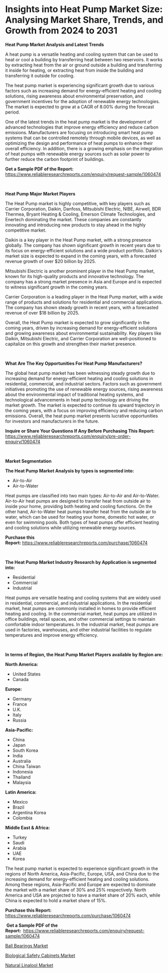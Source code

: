 <p><h1>Insights into Heat Pump Market Size: Analysing Market Share, Trends, and Growth from 2024 to 2031</h1></p><p><strong>Heat Pump Market Analysis and Latest Trends</strong></p>
<p><p>A heat pump is a versatile heating and cooling system that can be used to heat or cool a building by transferring heat between two reservoirs. It works by extracting heat from the air or ground outside a building and transferring it inside for heating, or extracting heat from inside the building and transferring it outside for cooling. </p><p>The heat pump market is experiencing significant growth due to various factors such as increasing demand for energy-efficient heating and cooling solutions, rising awareness about environmental preservation, and government incentives for the adoption of renewable energy technologies. The market is expected to grow at a CAGR of 8.00% during the forecast period.</p><p>One of the latest trends in the heat pump market is the development of advanced technologies that improve energy efficiency and reduce carbon emissions. Manufacturers are focusing on introducing smart heat pump systems that can be controlled remotely through mobile devices, as well as optimizing the design and performance of heat pumps to enhance their overall efficiency. In addition, there is a growing emphasis on the integration of heat pumps with renewable energy sources such as solar power to further reduce the carbon footprint of buildings.</p></p>
<p><strong>Get a Sample PDF of the Report:&nbsp;</strong> <a href="https://www.reliableresearchreports.com/enquiry/request-sample/1060474">https://www.reliableresearchreports.com/enquiry/request-sample/1060474</a></p>
<p>&nbsp;</p>
<p><strong>Heat Pump Major Market Players</strong></p>
<p><p>The Heat Pump market is highly competitive, with key players such as Carrier Corporation, Daikin, Danfoss, Mitsubishi Electric, NIBE, Airwell, BDR Thermea, Bryant Heating & Cooling, Emerson Climate Technologies, and Enertech dominating the market. These companies are constantly innovating and introducing new products to stay ahead in the highly competitive market.</p><p>Daikin is a key player in the Heat Pump market, with a strong presence globally. The company has shown significant growth in recent years due to its focus on energy-efficient solutions and a wide product portfolio. Daikin's market size is expected to expand in the coming years, with a forecasted revenue growth of over $20 billion by 2025.</p><p>Mitsubishi Electric is another prominent player in the Heat Pump market, known for its high-quality products and innovative technology. The company has a strong market presence in Asia and Europe and is expected to witness significant growth in the coming years.</p><p>Carrier Corporation is a leading player in the Heat Pump market, with a wide range of products and solutions for residential and commercial applications. The company has shown steady growth in recent years, with a forecasted revenue of over $18 billion by 2025.</p><p>Overall, the Heat Pump market is expected to grow significantly in the coming years, driven by increasing demand for energy-efficient solutions and growing awareness about environmental sustainability. Key players like Daikin, Mitsubishi Electric, and Carrier Corporation are well-positioned to capitalize on this growth and strengthen their market presence.</p></p>
<p>&nbsp;</p>
<p><strong>What Are The Key Opportunities For Heat Pump Manufacturers?</strong></p>
<p><p>The global heat pump market has been witnessing steady growth due to increasing demand for energy-efficient heating and cooling solutions in residential, commercial, and industrial sectors. Factors such as government initiatives promoting the use of renewable energy sources, rising awareness about the environmental impact of traditional heating systems, and technological advancements in heat pump technology are driving the market growth. The market is expected to continue its upward trajectory in the coming years, with a focus on improving efficiency and reducing carbon emissions. Overall, the heat pump market presents lucrative opportunities for investors and manufacturers in the future.</p></p>
<p><strong>Inquire or Share Your Questions If Any Before Purchasing This Report:</strong> <a href="https://www.reliableresearchreports.com/enquiry/pre-order-enquiry/1060474">https://www.reliableresearchreports.com/enquiry/pre-order-enquiry/1060474</a></p>
<p>&nbsp;</p>
<p><strong>Market Segmentation</strong></p>
<p><strong>The Heat Pump Market Analysis by types is segmented into:</strong></p>
<p><ul><li>Air-to-Air</li><li>Air-to-Water</li></ul></p>
<p><p>Heat pumps are classified into two main types: Air-to-Air and Air-to-Water. Air-to-Air heat pumps are designed to transfer heat from outside air to inside your home, providing both heating and cooling functions. On the other hand, Air-to-Water heat pumps transfer heat from the outside air to water, which can be used for heating your home, domestic hot water, or even for swimming pools. Both types of heat pumps offer efficient heating and cooling solutions while utilizing renewable energy sources.</p></p>
<p><strong>Purchase this Report:&nbsp;</strong><a href="https://www.reliableresearchreports.com/purchase/1060474">https://www.reliableresearchreports.com/purchase/1060474</a></p>
<p>&nbsp;</p>
<p><strong>The Heat Pump Market Industry Research by Application is segmented into:</strong></p>
<p><ul><li>Residential</li><li>Commercial</li><li>Industrial</li></ul></p>
<p><p>Heat pumps are versatile heating and cooling systems that are widely used in residential, commercial, and industrial applications. In the residential market, heat pumps are commonly installed in homes to provide efficient heating and cooling. In the commercial market, heat pumps are utilized in office buildings, retail spaces, and other commercial settings to maintain comfortable indoor temperatures. In the industrial market, heat pumps are used in factories, warehouses, and other industrial facilities to regulate temperatures and improve energy efficiency.</p></p>
<p>&nbsp;</p>
<p><strong>In terms of Region, the Heat Pump Market Players available by Region are:</strong></p>
<p>
    <p> <strong> North America: </strong>
        <ul>
            <li>United States</li>
            <li>Canada</li>
        </ul>
        </p> 
    <p> <strong> Europe: </strong>
        <ul>
            <li>Germany</li>
            <li>France</li>
            <li>U.K.</li>
            <li>Italy</li>
            <li>Russia</li>
        </ul>
        </p> 
    <p> <strong> Asia-Pacific: </strong>
        <ul>
            <li>China</li>
            <li>Japan</li>
            <li>South Korea</li>
            <li>India</li>
            <li>Australia</li>
            <li>China Taiwan</li>
            <li>Indonesia</li>
            <li>Thailand</li>
            <li>Malaysia</li>
        </ul>
        </p> 
    <p> <strong> Latin America: </strong>
        <ul>
            <li>Mexico</li>
            <li>Brazil</li>
            <li>Argentina Korea</li>
            <li>Colombia</li>
        </ul>
        </p> 
    <p> <strong> Middle East & Africa: </strong>
        <ul>
            <li>Turkey</li>
            <li>Saudi</li>
            <li>Arabia</li>
            <li>UAE</li>
            <li>Korea</li>
        </ul>
    </p>
    </p>
<p><p>The heat pump market is expected to experience significant growth in the regions of North America, Asia-Pacific, Europe, USA, and China due to the increasing demand for energy-efficient heating and cooling solutions. Among these regions, Asia-Pacific and Europe are expected to dominate the market with a market share of 30% and 25% respectively. North America and USA are projected to have a market share of 20% each, while China is expected to hold a market share of 15%.</p></p>
<p><strong>Purchase this Report: </strong><a href="https://www.reliableresearchreports.com/purchase/1060474">https://www.reliableresearchreports.com/purchase/1060474</a></p>
<p>&nbsp;<strong>Get a Sample PDF of the Report:&nbsp;&nbsp;</strong><a href="https://www.reliableresearchreports.com/enquiry/request-sample/1060474">https://www.reliableresearchreports.com/enquiry/request-sample/1060474</a></p>
<p><strong></strong></p>
<p><p><a href="https://github.com/bentleemidoriestelle7o/Market-Research-Report-List-1/blob/main/ball-bearings-market.md">Ball Bearings Market</a></p><p><a href="https://github.com/biheemgalvinlouises6hokrh3h/Market-Research-Report-List-1/blob/main/biological-safety-cabinets-market.md">Biological Safety Cabinets Market</a></p><p><a href="https://github.com/guneycigdem35/Market-Research-Report-List-1/blob/main/natural-linalool-market.md">Natural Linalool Market</a></p></p>